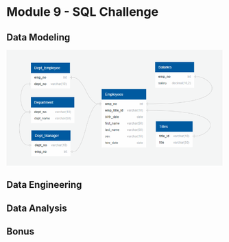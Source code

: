 # Module 9 - SQL Challenge
## Data Modeling
![ERD](erd.gif)
## Data Engineering
## Data Analysis
## Bonus
